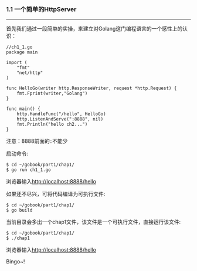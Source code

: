 
### 1.1 一个简单的HttpServer

---	

首先我们通过一段简单的实操，来建立对Golang这门编程语言的一个感性上的认识：


```Golang
//ch1_1.go
package main

import (
	"fmt"
	"net/http"
)

func HelloGo(writer http.ResponseWriter, request *http.Request) {
	fmt.Fprint(writer,"Golang")
}

func main() {
	http.HandleFunc("/hello", HelloGo)
	http.ListenAndServe(":8888", nil)
	fmt.Println("hello ch2...")
}
```

注意：8888前面的`:`不能少

启动命令:

```
$ cd ~/gobook/part1/chap1/
$ go run ch1_1.go
```

浏览器输入[http://localhost:8888/hello](http://localhost:8888/hello)

如果还不尽兴，可将代码编译为可执行文件:

```
$ cd ~/gobook/part1/chap1/
$ go build
```

当前目录会多出一个chap1文件，该文件是一个可执行文件，直接运行该文件:

```
$ cd ~/gobook/part1/chap1/
$ ./chap1
```

浏览器输入[http://localhost:8888/hello](http://localhost:8888/hello)

Bingo~!